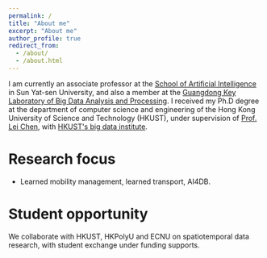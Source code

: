 ```yaml
---
permalink: /
title: "About me"
excerpt: "About me"
author_profile: true
redirect_from: 
  - /about/
  - /about.html
---
```


I am currently an associate professor at the [School of Artificial Intelligence](http://sai.sysu.edu.cn/) in Sun Yat-sen University, and also a member at the [Guangdong Key Laboratory of Big Data Analysis and Processing](https://cse.sysu.edu.cn/gdbigdata/). I received my Ph.D degree at the department of computer science and engineering of the Hong Kong University of Science and Technology (HKUST), under supervision of [Prof. Lei Chen](https://www.cse.ust.hk/~leichen/), with [HKUST's big data institute](https://bdi.hkust.edu.hk/).


Research focus  
======
- Learned mobility management, learned transport, AI4DB.

Student opportunity
======
We collaborate with HKUST, HKPolyU and ECNU on spatiotemporal data research, with student exchange under funding supports.
